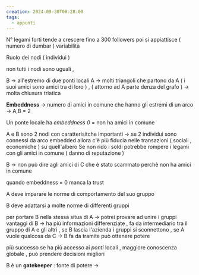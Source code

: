```yaml
---
creation: 2024-09-30T08:28:00
tags:
  - appunti
---
```

N° legami forti tende a crescere fino a 300 followers poi si appiattisce ( numero di dumbar )
variabilità

Ruolo dei nodi ( individui )

non tutti i nodi sono uguali , 

B -> all'estremo di due ponti locali 
A -> molti triangoli che partono da A ( i suoi amici sono amici tra di loro ) , ( attorno ad A parte denza del grafo ) -> molta chiusura triatica

**Embeddness** -> numero di amici in comune che hanno gli estremi di un arco -> A,B = 2

Un ponte locale ha *embeddness 0*  = non ha amici in comune 

A e B sono 2 nodi con caratterisitche importanti -> se 2 individui sono connessi da arco embedded allora c'è più fiducia nelle transazioni ( sociali , economiche ) su quell'albero
Se non ridò i soldi potrebbe rompere i legami con gli amici in comune ( danno di reputazione ) 

B -> non può dire agli amici di C che è stato scammato perchè non ha amici in comune

quando embeddness = 0 manca la trust

A deve imparare le norme di comportamento del suo gruppo 

B deve adattarsi a molte norme di differenti gruppi

per portare B nella stessa situa di A -> potrei provare ad unire i gruppi 
vantaggi di B -> ha più informazioni differenziate , fa da intermediario tra il gruppo di A e gli altri , se B lascia l'azienda i gruppi si sconnettono , se A vuole qualcosa da C -> B fa da tramite può ottenere potere 

più successo se ha più accesso ai *ponti* locali , maggiore conoscenza globale , può prendere decisioni migliori 

B è un **gatekeeper** : fonte di potere -> 